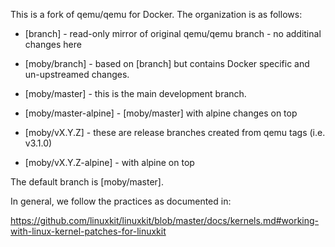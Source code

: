 
 This is a fork of qemu/qemu for Docker.  The organization is as follows:

* [branch] - read-only mirror of original qemu/qemu branch - no additinal changes here
* [moby/branch] - based on [branch] but contains Docker specific and un-upstreamed changes.

* [moby/master] - this is the main development branch.
* [moby/master-alpine] - [moby/master] with alpine changes on top
* [moby/vX.Y.Z] - these are release branches created from qemu tags (i.e. v3.1.0)
* [moby/vX.Y.Z-alpine] - with alpine on top

 The default branch is [moby/master].

 In general, we follow the practices as documented in:

https://github.com/linuxkit/linuxkit/blob/master/docs/kernels.md#working-with-linux-kernel-patches-for-linuxkit

